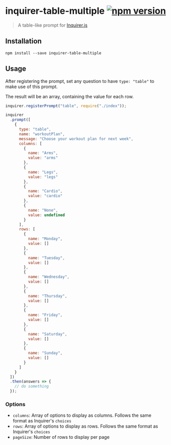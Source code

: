 # inquirer-table-multiple [![npm version](https://badge.fury.io/js/inquirer-table-multiple.svg)](https://badge.fury.io/js/inquirer-table-multiple)

> A table-like prompt for [Inquirer.js](https://github.com/SBoudrias/Inquirer.js)

<!-- FIXME replace git -->
<!-- ![Screen capture of the table prompt](screen-capture.gif) -->

## Installation

```
npm install --save inquirer-table-multiple
```

## Usage

After registering the prompt, set any question to have `type: "table"` to make use of this prompt.

The result will be an array, containing the value for each row.

```js
inquirer.registerPrompt("table", require("./index"));

inquirer
  .prompt([
    {
      type: "table",
      name: "workoutPlan",
      message: "Choose your workout plan for next week",
      columns: [
        {
          name: "Arms",
          value: "arms"
        },
        {
          name: "Legs",
          value: "legs"
        },
        {
          name: "Cardio",
          value: "cardio"
        },
        {
          name: "None",
          value: undefined
        }
      ],
      rows: [
        {
          name: "Monday",
          value: []
        },
        {
          name: "Tuesday",
          value: []
        },
        {
          name: "Wednesday",
          value: []
        },
        {
          name: "Thursday",
          value: []
        },
        {
          name: "Friday",
          value: []
        },
        {
          name: "Saturday",
          value: []
        },
        {
          name: "Sunday",
          value: []
        }
      ]
    }
  ])
  .then(answers => {
    // do something
  });
```

### Options

- `columns`: Array of options to display as columns. Follows the same format as Inquirer's `choices`
- `rows`: Array of options to display as rows. Follows the same format as Inquirer's `choices`
- `pageSize`: Number of rows to display per page
